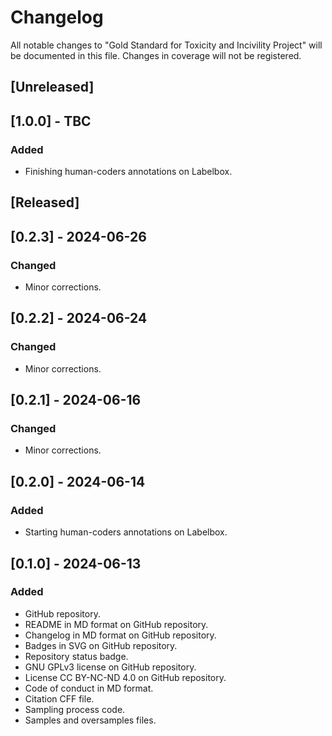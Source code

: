 # Changelog
All notable changes to "Gold Standard for Toxicity and Incivility Project" will be documented in this file. Changes in coverage will not be registered.

## [Unreleased]

## [1.0.0] - TBC
### Added
- Finishing human-coders annotations on Labelbox.

## [Released]

## [0.2.3] - 2024-06-26
### Changed
- Minor corrections.

## [0.2.2] - 2024-06-24
### Changed
- Minor corrections.

## [0.2.1] - 2024-06-16
### Changed
- Minor corrections.

## [0.2.0] - 2024-06-14
### Added
- Starting human-coders annotations on Labelbox.

## [0.1.0] - 2024-06-13
### Added
- GitHub repository.
- README in MD format on GitHub repository.
- Changelog in MD format on GitHub repository.
- Badges in SVG on GitHub repository.
- Repository status badge.
- GNU GPLv3 license on GitHub repository.
- License CC BY-NC-ND 4.0 on GitHub repository.
- Code of conduct in MD format.
- Citation CFF file.
- Sampling process code.
- Samples and oversamples files.
